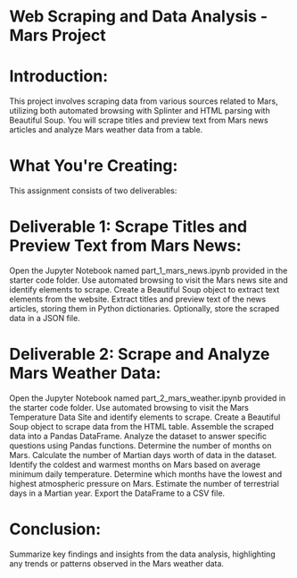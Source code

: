 # Web Scraping and Data Analysis - Mars Project

# Introduction:
This project involves scraping data from various sources related to Mars, utilizing both automated browsing with Splinter and HTML parsing with Beautiful Soup. You will scrape titles and preview text from Mars news articles and analyze Mars weather data from a table.

# What You're Creating:
This assignment consists of two deliverables:

# Deliverable 1: Scrape Titles and Preview Text from Mars News:
Open the Jupyter Notebook named part_1_mars_news.ipynb provided in the starter code folder.
Use automated browsing to visit the Mars news site and identify elements to scrape.
Create a Beautiful Soup object to extract text elements from the website.
Extract titles and preview text of the news articles, storing them in Python dictionaries.
Optionally, store the scraped data in a JSON file.

# Deliverable 2: Scrape and Analyze Mars Weather Data:
Open the Jupyter Notebook named part_2_mars_weather.ipynb provided in the starter code folder.
Use automated browsing to visit the Mars Temperature Data Site and identify elements to scrape.
Create a Beautiful Soup object to scrape data from the HTML table.
Assemble the scraped data into a Pandas DataFrame.
Analyze the dataset to answer specific questions using Pandas functions.
Determine the number of months on Mars.
Calculate the number of Martian days worth of data in the dataset.
Identify the coldest and warmest months on Mars based on average minimum daily temperature.
Determine which months have the lowest and highest atmospheric pressure on Mars.
Estimate the number of terrestrial days in a Martian year.
Export the DataFrame to a CSV file.

# Conclusion:
Summarize key findings and insights from the data analysis, highlighting any trends or patterns observed in the Mars weather data.
